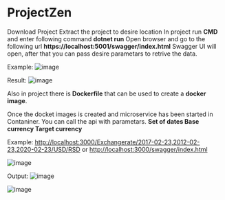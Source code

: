 # ProjectZen
Download Project
Extract the project to desire location
In project run **CMD** and enter following command **dotnet run**
Open browser and go to the following url **https://localhost:5001/swagger/index.html**
Swagger UI will open, after that you can pass desire parametars to retrive the data.

Example: 
![image](https://user-images.githubusercontent.com/20918713/170870304-47bf73ee-6061-4cd2-9da8-317633ecfde9.png)


Result:
![image](https://user-images.githubusercontent.com/20918713/170870344-97131783-68c1-4f1a-841f-694f79c62c28.png)


Also in project there is **Dockerfile** that can be used to create a **docker image**.

Once the docket images is created and microservice has been started in Contaniner.
You can call the api with parametars.
**Set of dates
  Base currency
  Target currency**

Example: [http://localhost:3000/Exchangerate/2017-02-23,2012-02-23,2020-02-23/USD/RSD](http://localhost:3000/Exchangerate/2018-02-01,%202018-02-15,%202018-03-01/SEK/NOK)
or [
http://localhost:3000/swagger/index.html](http://localhost:3000/swagger/index.html)

![image](https://user-images.githubusercontent.com/20918713/170870304-47bf73ee-6061-4cd2-9da8-317633ecfde9.png)

Output:
![image](https://user-images.githubusercontent.com/20918713/170870627-921a2410-7553-47f9-864b-7f481691ee35.png)

![image](https://user-images.githubusercontent.com/20918713/170870912-438917c8-6b9e-4e5b-b2ed-4041c78ea458.png)




